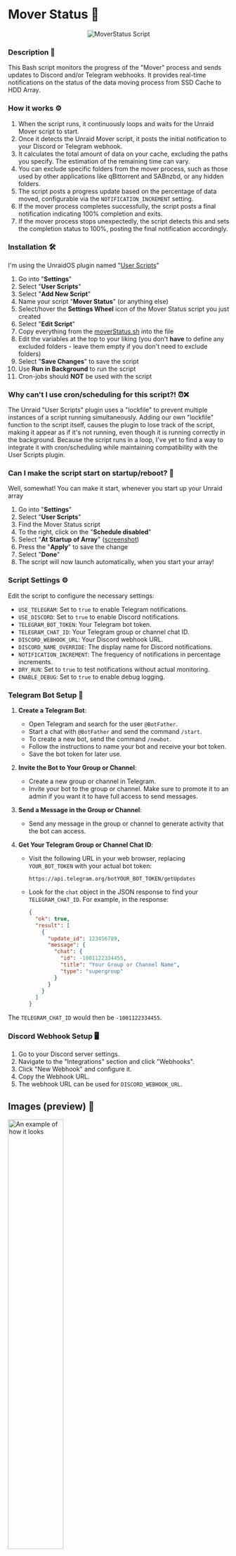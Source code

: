 # Mover Status 🚚

<p align="center">
  <img src="https://i.imgur.com/51gQKps.png" alt="MoverStatus Script"/>
</p>

### Description 📜
This Bash script monitors the progress of the "Mover" process and sends updates to Discord and/or Telegram webhooks. It provides real-time notifications on the status of the data moving process from SSD Cache to HDD Array.

### How it works ⚙️
1. When the script runs, it continuously loops and waits for the Unraid Mover script to start.
2. Once it detects the Unraid Mover script, it posts the initial notification to your Discord or Telegram webhook.
3. It calculates the total amount of data on your cache, excluding the paths you specify. The estimation of the remaining time can vary.
4. You can exclude specific folders from the mover process, such as those used by other applications like qBittorrent and SABnzbd, or any hidden folders.
5. The script posts a progress update based on the percentage of data moved, configurable via the `NOTIFICATION_INCREMENT` setting.
6. If the mover process completes successfully, the script posts a final notification indicating 100% completion and exits.
7. If the mover process stops unexpectedly, the script detects this and sets the completion status to 100%, posting the final notification accordingly.

### Installation 🛠️
I'm using the UnraidOS plugin named "[User Scripts](https://forums.unraid.net/topic/48286-plugin-ca-user-scripts/)"
1. Go into "**Settings**"
2. Select "**User Scripts**"
3. Select "**Add New Script**"
4. Name your script "**Mover Status**" (or anything else)
5. Select/hover the **Settings Wheel** icon of the Mover Status script you just created
6. Select "**Edit Script**"
7. Copy everything from the [moverStatus.sh](https://raw.githubusercontent.com/engels74/mover-status/main/moverStatus.sh) into the file 
8. Edit the variables at the top to your liking (you don't **have** to define any excluded folders - leave them empty if you don't need to exclude folders)
9. Select "**Save Changes**" to save the script
10. Use **Run in Background** to run the script
11. Cron-jobs should **NOT** be used with the script

### Why can't I use cron/scheduling for this script?! ⏰❌
The Unraid "User Scripts" plugin uses a "lockfile" to prevent multiple instances of a script running simultaneously. Adding our own "lockfile" function to the script itself, causes the plugin to lose track of the script, making it appear as if it's not running, even though it is running correctly in the background. 
Because the script runs in a loop, I've yet to find a way to integrate it with cron/scheduling while maintaining compatibility with the User Scripts plugin.

### Can I make the script start on startup/reboot? 🔄
Well, somewhat! You can make it start, whenever you start up your Unraid array
1. Go into "**Settings**"
2. Select "**User Scripts**"
3. Find the Mover Status script
4. To the right, click on the "**Schedule disabled**"
5. Select "**At Startup of Array**" ([screenshot](<https://i.imgur.com/2rtkxuM.png>))
6. Press the "**Apply**" to save the change
7. Select "**Done**"
8. The script will now launch automatically, when you start your array!

### Script Settings ⚙️
Edit the script to configure the necessary settings:

- `USE_TELEGRAM`: Set to `true` to enable Telegram notifications.
- `USE_DISCORD`: Set to `true` to enable Discord notifications.
- `TELEGRAM_BOT_TOKEN`: Your Telegram bot token.
- `TELEGRAM_CHAT_ID`: Your Telegram group or channel chat ID.
- `DISCORD_WEBHOOK_URL`: Your Discord webhook URL.
- `DISCORD_NAME_OVERRIDE`: The display name for Discord notifications.
- `NOTIFICATION_INCREMENT`: The frequency of notifications in percentage increments.
- `DRY_RUN`: Set to `true` to test notifications without actual monitoring.
- `ENABLE_DEBUG`: Set to `true` to enable debug logging.

### Telegram Bot Setup 🤖

1. **Create a Telegram Bot**:
    - Open Telegram and search for the user `@BotFather`.
    - Start a chat with `@BotFather` and send the command `/start`.
    - To create a new bot, send the command `/newbot`.
    - Follow the instructions to name your bot and receive your bot token.
    - Save the bot token for later use.

2. **Invite the Bot to Your Group or Channel**:
    - Create a new group or channel in Telegram.
    - Invite your bot to the group or channel. Make sure to promote it to an admin if you want it to have full access to send messages.

3. **Send a Message in the Group or Channel**:
    - Send any message in the group or channel to generate activity that the bot can access.

4. **Get Your Telegram Group or Channel Chat ID**:
    - Visit the following URL in your web browser, replacing `YOUR_BOT_TOKEN` with your actual bot token:
      ```
      https://api.telegram.org/botYOUR_BOT_TOKEN/getUpdates
      ```
    - Look for the `chat` object in the JSON response to find your `TELEGRAM_CHAT_ID`. For example, in the response:
      ```json
      {
        "ok": true,
        "result": [
          {
            "update_id": 123456789,
            "message": {
              "chat": {
                "id": -1001122334455,
                "title": "Your Group or Channel Name",
                "type": "supergroup"
              }
            }
          }
        ]
      }
      ```

  The `TELEGRAM_CHAT_ID` would then be `-1001122334455`.

### Discord Webhook Setup 🖥️

1. Go to your Discord server settings.
2. Navigate to the "Integrations" section and click "Webhooks".
3. Click "New Webhook" and configure it.
4. Copy the Webhook URL.
5. The webhook URL can be used for `DISCORD_WEBHOOK_URL`.

## Images (preview) 📸
<img src="https://i.imgur.com/owBzb5R.png" width="50%" alt="An example of how it looks">
